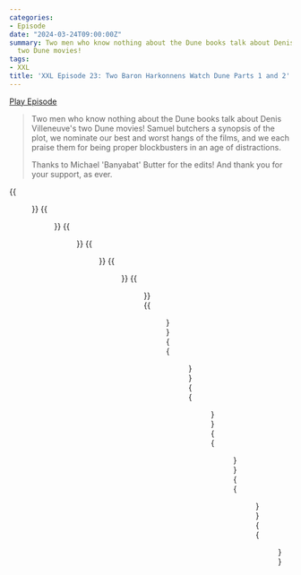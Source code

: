 ```yaml
---
categories:
- Episode
date: "2024-03-24T09:00:00Z"
summary: Two men who know nothing about the Dune books talk about Denis Villeneuve's
  two Dune movies!
tags:
- XXL
title: 'XXL Episode 23: Two Baron Harkonnens Watch Dune Parts 1 and 2'
---
```


[Play Episode](https://www.patreon.com/posts/xxl-episode-23-1-100998330)
> Two men who know nothing about the Dune books talk about Denis Villeneuve's two Dune movies! Samuel butchers a synopsis of the plot, we nominate our best and worst hangs of the films, and we each praise them for being proper blockbusters in an age of distractions.
>
> Thanks to Michael 'Banyabat' Butter for the edits! And thank you for your support, as ever.

{{<figure 
    src="/assets/images/harkonnen-zoom.jpeg" 
    caption="Image Credit: Suchuu" 
    alt="Harkonnen Zoom">}}
{{<figure 
    src="/assets/images/alan.jpeg" 
    alt="Alan" >}}
{{<figure 
    src="/assets/images/leto-3.jpeg" 
    alt="Leto" >}}
{{<figure 
    src="/assets/images/leto-1.jpeg" 
    caption="coyg: tfw you are called upon to edit Official Xbox Magazine in the mid 2010s" 
    alt="Leto">}}
{{<figure 
    src="/assets/images/leto-2.jpeg" 
    caption="Image Credit: Luke Summerhayes" 
    alt="Leto">}}
{{<figure 
    src="/assets/images/harkonnen-gift.jpeg" 
    caption="TABBDL: When you're told they had to recall the free giveaway because it was too dangerous" 
    alt="Harkonnen Gift">}}
{{<figure 
    src="/assets/images/harkonnen-1.jpeg" 
    alt="Harkonnen" >}}
{{<figure 
    src="/assets/images/harkonnen-2.jpeg" 
    alt="Harkonnen" >}}
{{<figure 
    src="/assets/images/harkonnen-3.png" 
    alt="Harkonnen" >}}
{{<figure 
    src="/assets/images/harkonnen-4.jpeg" 
    alt="Harkonnen" >}}
{{<figure 
    src="/assets/images/harkonnen-5.jpeg" 
    alt="Harkonnen" >}}
{{<figure 
    src="/assets/images/seinfeld-dune.jpeg" 
    alt="Seinfeld Dune" >}}